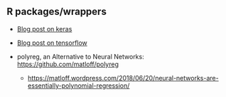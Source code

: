 ## R packages/wrappers

- [Blog post on keras](https://www.r-bloggers.com/deep-learning-dude-pt-1/)
- [Blog post on tensorflow](https://www.r-bloggers.com/deep-learning-with-r/)

- polyreg, an Alternative to Neural Networks: https://github.com/matloff/polyreg
    - https://matloff.wordpress.com/2018/06/20/neural-networks-are-essentially-polynomial-regression/

